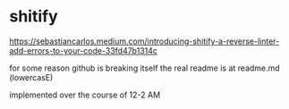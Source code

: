 # shitify
https://sebastiancarlos.medium.com/introducing-shitify-a-reverse-linter-add-errors-to-your-code-33fd47b1314c

for some reason github is breaking itself the real readme is at readme.md (lowercasE)

implemented over the course of 12-2 AM
